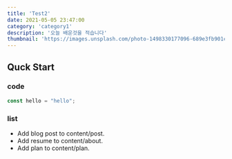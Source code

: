 ```yaml
---
title: 'Test2'
date: 2021-05-05 23:47:00
category: 'category1'
description: '오늘 배운것을 적습니다'
thumbnail: 'https://images.unsplash.com/photo-1498330177096-689e3fb901ca?ixlib=rb-1.2.1&ixid=MnwxMjA3fDB8MHxleHBsb3JlLWZlZWR8MXx8fGVufDB8fHx8&w=1000&q=80'
---
```


## Quck Start

### code

```javascript
const hello = "hello";
```
### list

- Add blog post to content/post.
- Add resume to content/about.
- Add plan to content/plan.
